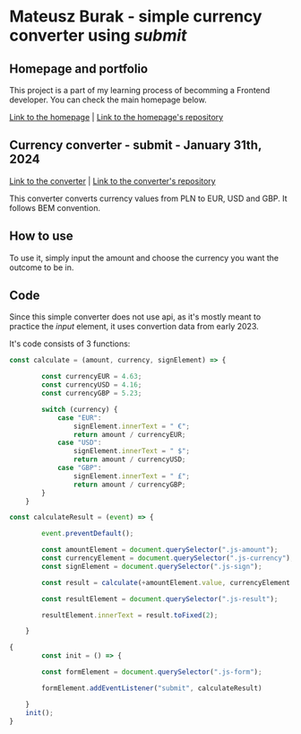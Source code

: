 # Mateusz Burak - simple currency converter using *submit*

## Homepage and portfolio

This project is a part of my learning process of becomming a Frontend developer. You can check the main homepage below.

[Link to the homepage](https://mateuszburak.github.io/Public-homepage/) |
[Link to the homepage's repository](https://github.com/MateuszBurak/Public-homepage)

## Currency converter - submit - January 31th, 2024

[Link to the converter](https://mateuszburak.github.io/currency-converter-submit/) |
[Link to the converter's repository](https://github.com/MateuszBurak/currency-converter-submit)

This converter converts currency values from PLN to EUR, USD and GBP. It follows BEM convention.

## How to use

To use it, simply input the amount and choose the currency you want the outcome to be in.

## Code

Since this simple converter does not use api, as it's mostly meant to practice the *input* element, it uses convertion data from early 2023.

It's code consists of 3 functions:

```javascript
const calculate = (amount, currency, signElement) => {

        const currencyEUR = 4.63;
        const currencyUSD = 4.16;
        const currencyGBP = 5.23;

        switch (currency) {
            case "EUR":
                signElement.innerText = " €";
                return amount / currencyEUR;
            case "USD":
                signElement.innerText = " $";
                return amount / currencyUSD;
            case "GBP":
                signElement.innerText = " £";
                return amount / currencyGBP;
        }
    }
```

```javascript
const calculateResult = (event) => {

        event.preventDefault();

        const amountElement = document.querySelector(".js-amount");
        const currencyElement = document.querySelector(".js-currency");
        const signElement = document.querySelector(".js-sign");

        const result = calculate(+amountElement.value, currencyElement.value, signElement);

        const resultElement = document.querySelector(".js-result");

        resultElement.innerText = result.toFixed(2);

    }
```

```javascript
{
        const init = () => {

        const formElement = document.querySelector(".js-form");

        formElement.addEventListener("submit", calculateResult)

    }
    init();
}
```

